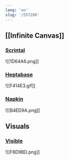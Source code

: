 ```yaml
---
lang: 'en'
slug: '/557260'
---
```


## [[Infinite Canvas]]

### [Scrintal](https://www.scrintal.com/)

![[1D64A6.png]]

### [Heptabase](https://heptabase.com/)

![[F414E3.gif]]

### [Napkin](https://www.napkin.one/)

![[B4ED9A.png]]

## Visuals

### [Visible](https://visible.page/)

![[F8D9BD.png]]
